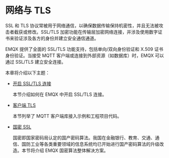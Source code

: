 # 网络与 TLS

SSL 和 TLS 协议常被用于网络通信，以确保数据传输保持机密性，并且无法被攻击者截获或修改。SSL/TLS 加密功能在传输层加密网络连接，并涉及使用数字证书来验证涉及各方的身份并建立安全通信通道。

EMQX 提供了全面的 SSL/TLS 功能支持，包括单向/双向身份验证和 X.509 证书身份验证。当接受 MQTT 客户端或连接到外部资源（如数据库）时，EMQX 可以通过 SSL/TLS 建立安全连接。

本章将介绍以下主题：

- [开启 SSL/TLS 连接](./emqx-mqtt-tls.md)

  本节介绍如何在 EMQX 中开启 SSL/TLS 连接。

- [客户端 TLS](./mqtt-client-tls.md)

   本节列举了 MQTT 客户端库接入示例和工程项目代码。

- [国密 SSL](./gmssl.md)

  国密即国家密码局认定的国产密码算法。我国在金融银行、教育、交通、通信、国防工业等各类重要领域的信息系统均已开始进行国产密码算法的升级改造。本节将介绍 EMQX 国密算法整体解决方案。






